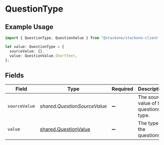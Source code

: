 # QuestionType

## Example Usage

```typescript
import { QuestionType, QuestionValue } from "@stackone/stackone-client-ts/sdk/models/shared";

let value: QuestionType = {
  sourceValue: {},
  value: QuestionValue.ShortText,
};
```

## Fields

| Field                                                               | Type                                                                | Required                                                            | Description                                                         | Example                                                             |
| ------------------------------------------------------------------- | ------------------------------------------------------------------- | ------------------------------------------------------------------- | ------------------------------------------------------------------- | ------------------------------------------------------------------- |
| `sourceValue`                                                       | *shared.QuestionSourceValue*                                        | :heavy_minus_sign:                                                  | The source value of the questions type.                             | ShortText                                                           |
| `value`                                                             | [shared.QuestionValue](../../../sdk/models/shared/questionvalue.md) | :heavy_minus_sign:                                                  | The type of the questions.                                          | short_text                                                          |